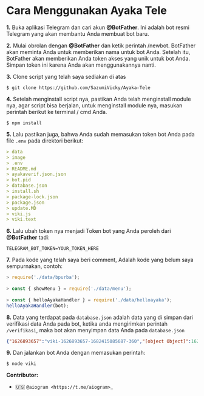 # Cara Menggunakan Ayaka Tele

<p><b>1.</b> Buka aplikasi Telegram dan cari akun <b>@BotFather</b>. Ini adalah bot resmi Telegram yang akan membantu Anda membuat bot baru.</p>



<p><b>2.</b> Mulai obrolan dengan <b>@BotFather</b> dan ketik perintah /newbot. BotFather akan meminta Anda untuk memberikan nama untuk bot Anda. Setelah itu, BotFather akan memberikan Anda token akses yang unik untuk bot Anda. Simpan token ini karena Anda akan menggunakannya nanti.</p>



<p> <b>3.</b> Clone script yang telah saya sediakan di atas</p>

```
$ git clone https://github.com/SazumiVicky/Ayaka-Tele
```



<p><b>4.</b> Setelah menginstall script nya, pastikan Anda telah menginstall module nya, agar script bisa berjalan, untuk menginstall module nya, masukan perintah berikut ke terminal / cmd Anda.</p>

```
$ npm install
```
<p><b>5.</b> Lalu pastikan juga, bahwa Anda sudah memasukan token bot Anda pada file <code>.env</code> pada direktori berikut:</p>

```yaml
> data
> image
> .env
> README.md
> ayakaverif.json.json
> bot.pid
> database.json
> install.sh
> package-lock.json
> package.json
> update.MD
> viki.js
> viki.text
```
<p><b>6.</b> Lalu ubah token nya menjadi Token bot yang Anda peroleh dari <b>@BotFather</b> tadi:
  
```
TELEGRAM_BOT_TOKEN=YOUR_TOKEN_HERE
```
  
<p><b>7.</b> Pada kode yang telah saya beri comment, Adalah kode yang belum saya sempurnakan, contoh:
  
```javascript
> require('./data/bpurba');
  
> const { showMenu } = require('./data/menu');
  
> const { helloAyakaHandler } = require('./data/helloayaka');
helloAyakaHandler(bot);
```
<p><b>8.</b> Data yang terdapat pada <code>database.json</code> adalah data yang di simpan dari verifikasi data Anda pada bot, ketika anda mengirimkan perintah <code>/verifikasi</code>, maka bot akan menyimpan data Anda pada <code>database.json</code>

```json
{"1626893657":"viki-1626893657-1682415085687-360","[object Object]":1626893657,"5941228478":"viki-5941228478-1682328941731-180"}
```
<p><b>9.</b> Dan jalankan bot Anda dengan memasukan perintah:</p>

```
$ node viki
```

<b>Contributor:</b>

- 🇺🇸 `@aiogram <https://t.me/aiogram>`_
